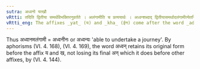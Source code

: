 ```yaml
---
sutra: अध्वनो यत्खौ
vRtti: तदिति द्वितीया समर्थविभक्तिरनुवर्तते । अलंगामीति च प्रत्ययार्थः । अध्वन्शब्दाद् द्वितीयासमर्थादलंगामीत्येतस्मिन्नर्थे यत्खौप्रत्ययौ भवतः ॥
vRtti_eng: The affixes _yat_ (य) and _kha_ (ईन) come after the word _adhvan_, in the above sense of 'who is fit or able to follow'.
---
```

Thus अध्वानमलंगामी = अध्वनीनः or अध्वन्यः 'able to undertake a journey'. By aphorisms (VI. 4. 168), (VI. 4. 169), the word अध्वन् retains its original form before the affix य and ख, not losing its final अन् which it does before other affixes, by (VI. 4. 144).
